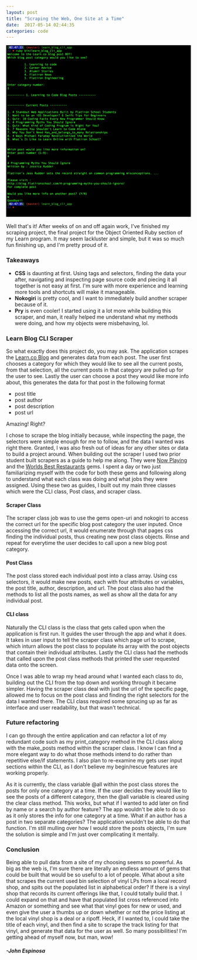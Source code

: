 ```yaml
---
layout: post
title: "Scraping the Web, One Site at a Time"
date:  2017-05-14 02:44:35
categories: code
---
```


![Scraping](/img/ScraperSS.png)

Well that's it! After weeks of on and off again work, I've finished my scraping project, the final project for the Object Oriented Ruby section of my Learn program. It may seem lackluster and simple, but it was so much fun finishing up, and I'm pretty proud of it. 

### Takeaways

+ **CSS** is daunting at first. Using tags and selectors, finding the data your after, navigating and inspecting page source code and piecing it all together is not easy at first. I'm sure with more experience and learning more tools and shortcuts will make it manageable.  
+ **Nokogiri** is pretty cool, and I want to immediately build another scraper because of it.
+ **Pry** is even cooler! I started using it a lot more while building this scraper, and man, it really helped me understand what my methods were doing, and how my objects were misbehaving, lol. 

### Learn Blog CLI Scraper

So what exactly does this project do, you may ask. 
The application scrapes the [Learn.co Blog](http://blog.flatironschool.com) and generates data from each post. The user first chooses a category for which they would like to see all the current posts, from that selection, all the current posts in that category are pulled up for the user to see. Lastly the user can choose a post they would like more info about, this generates the data for that post in the following format

- post title
- post author
- post description
- post url 

Amazing! Right? 

I chose to scrape the blog initially because, while inspecting the page, the selectors were simple enough for me to follow, and the data I wanted was right there. Granted, I was also fresh out of ideas for any other sites or data to build a project around. When building out the scraper I used two prior student built scrapers as a guide to help me along. They were [Now Playing](https://github.com/learn-co-curriculum/now-playing-cli-gem) and the [Worlds Best Restaurants](https://github.com/dannyd4315/worlds-best-restaurants-cli-gem) gems. I spent a day or two just familiarizing myself with the code for both these gems and following along to understand what each class was doing and what jobs they were assigned. Using these two as guides, I built out my main three classes which were the CLI class, Post class, and scraper class. 

#### Scraper Class

The scraper class job was to use the gems open-uri and nokogiri to access the correct url for the specific blog post category the user inputed. Once accessing the correct url, it would enumerate through that pages css finding the individual posts, thus creating new post class objects. Rinse and repeat for everytime the user decides to call upon a new blog post category. 

#### Post Class

The post class stored each individual post into a class array. Using css selectors, it would make new posts, each with four attributes or variables, the post title, author, description, and url. The post class also had the methods to list all the posts names, as well as show all the data for any individual post. 

#### CLI class

Naturally the CLI class is the class that gets called upon when the application is first run. It guides the user through the app and what it does. It takes in user input to tell the scraper class which page url to scrape, which inturn allows the post class to populate its array with the post objects that contain their individual attributes. Lastly the CLI class had the methods that called upon the post class methods that printed the user requested data onto the screen. 

Once I was able to wrap my head around what I wanted each class to do, building out the CLI from the top down and working through it became simpler. Having the scraper class deal with just the url of the specific page, allowed me to focus on the post class and finding the right selectors for the data I wanted there. The CLI class required some sprucing up as far as interface and user readability, but that wasn't technical. 

### Future refactoring 

I can go through the entire application and can refactor a lot of my redundant code such as my print_category method in the CLI class along with the make_posts method within the scraper class. I know I can find a more elegant way to do what those methods intend to do rather than repetitive else/if statements. I also plan to re-examine my gets user input sections within the CLI, as I don't believe my begin/rescue features are working properly. 

As it is currently, the class variable @all within the post class stores the posts for only one category at a time. If the user decides they would like to see the posts of a different category, then the @all variable is cleared using the clear class method. This works, but what if I wanted to add later on find by name or a search by author feature? The app wouldn't be able to do so as it only stores the info for one category at a time. What if an author has a post in two separate categories? The application wouldn't be able to do that function. I'm still mulling over how I would store the posts objects, I'm sure the solution is simple and I'm just over complicating it mentally. 

### Conclusion

Being able to pull data from a site of my choosing seems so powerful. As big as the web is, I'm sure there are literally an endless amount of gems that could be built that would be so useful to a lot of people. What about a site that scrapes the current used bin selection of vinyl LPs from a local record shop, and spits out the populated list in alphabetical order? If there is a vinyl shop that records its current offerings like that, I could totally build that. I could expand on that and have that populated list cross referenced into Amazon or something and see what that vinyl goes for new or used, and even give the user a thumbs up or down whether or not the price listing at the local vinyl shop is a deal or a ripoff. Heck, if I wanted to, I could take the title of each vinyl, and then find a site to scrape the track listing for that vinyl, and generate that data for the user as well. So many possibilities! I'm getting ahead of myself now, but man, wow!

#### _-John Espinosa_  